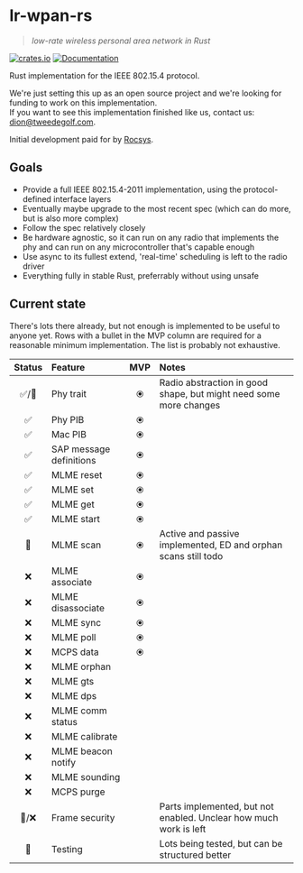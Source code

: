 # lr-wpan-rs

> *low-rate wireless personal area network in Rust*

[![crates.io](https://img.shields.io/crates/v/lr-wpan-rs.svg)](https://crates.io/crates/lr-wpan-rs) [![Documentation](https://docs.rs/lr-wpan-rs/badge.svg)](https://docs.rs/lr-wpan-rs)

Rust implementation for the IEEE 802.15.4 protocol.

We're just setting this up as an open source project and we're looking for funding to work on this implementation.  
If you want to see this implementation finished like us, contact us: dion@tweedegolf.com.

Initial development paid for by [Rocsys](https://www.rocsys.com/).

## Goals

- Provide a full IEEE 802.15.4-2011 implementation, using the protocol-defined interface layers
- Eventually maybe upgrade to the most recent spec (which can do more, but is also more complex)
- Follow the spec relatively closely
- Be hardware agnostic, so it can run on any radio that implements the phy and can run on any microcontroller that's capable enough
- Use async to its fullest extend, 'real-time' scheduling is left to the radio driver
- Everything fully in stable Rust, preferrably without using unsafe

## Current state

There's lots there already, but not enough is implemented to be useful to anyone yet.
Rows with a bullet in the MVP column are required for a reasonable minimum implementation.
The list is probably not exhaustive.

| Status | Feature                 |  MVP  | Notes                                                             |
| :----: | :---------------------- | :---: | :---------------------------------------------------------------- |
|  ✅/🚧   | Phy trait               |   ⦿   | Radio abstraction in good shape, but might need some more changes |
|   ✅    | Phy PIB                 |   ⦿   |                                                                   |
|   ✅    | Mac PIB                 |   ⦿   |                                                                   |
|   ✅    | SAP message definitions |   ⦿   |                                                                   |
|   ✅    | MLME reset              |   ⦿   |                                                                   |
|   ✅    | MLME set                |   ⦿   |                                                                   |
|   ✅    | MLME get                |   ⦿   |                                                                   |
|   ✅    | MLME start              |   ⦿   |                                                                   |
|   🚧    | MLME scan               |   ⦿   | Active and passive implemented, ED and orphan scans still todo    |
|   ❌    | MLME associate          |   ⦿   |                                                                   |
|   ❌    | MLME disassociate       |   ⦿   |                                                                   |
|   ❌    | MLME sync               |   ⦿   |                                                                   |
|   ❌    | MLME poll               |   ⦿   |                                                                   |
|   ❌    | MCPS data               |   ⦿   |                                                                   |
|   ❌    | MLME orphan             |       |                                                                   |
|   ❌    | MLME gts                |       |                                                                   |
|   ❌    | MLME dps                |       |                                                                   |
|   ❌    | MLME comm status        |       |                                                                   |
|   ❌    | MLME calibrate          |       |                                                                   |
|   ❌    | MLME beacon notify      |       |                                                                   |
|   ❌    | MLME sounding           |       |                                                                   |
|   ❌    | MCPS purge              |       |                                                                   |
|  🚧/❌   | Frame security          |       | Parts implemented, but not enabled. Unclear how much work is left |
|   🚧    | Testing                 |       | Lots being tested, but can be structured better                   |
